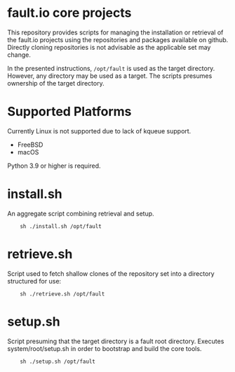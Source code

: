 # fault.io core projects

This repository provides scripts for managing the installation or retrieval of the fault.io
projects using the repositories and packages available on github. Directly cloning repositories
is not advisable as the applicable set may change.

In the presented instructions, `/opt/fault` is used as the target directory.
However, any directory may be used as a target.
The scripts presumes ownership of the target directory.

# Supported Platforms

Currently Linux is not supported due to lack of kqueue support.

* FreeBSD
* macOS

Python 3.9 or higher is required.

# install.sh

An aggregate script combining retrieval and setup.

```shell
	sh ./install.sh /opt/fault
```

# retrieve.sh

Script used to fetch shallow clones of the repository set into a directory structured for use:

```shell
	sh ./retrieve.sh /opt/fault
```

# setup.sh

Script presuming that the target directory is a fault root directory.
Executes system/root/setup.sh in order to bootstrap and build the core tools.

```shell
	sh ./setup.sh /opt/fault
```
